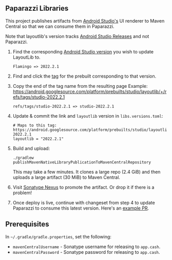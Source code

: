 Paparazzi Libraries
-------------------

This project publishes artifacts from [Android Studio's][android_studio] UI renderer to Maven
Central so that we can consume them in Paparazzi.

Note that layoutlib's version tracks [Android Studio Releases][studio_releases] and not Paparazzi.

1. Find the corresponding [Android Studio version][studio_versions] you wish to update LayoutLib to.
   ```
   Flamingo => 2022.2.1
   ```
2. Find and click the [tag][prebuilt_refs] for the prebuilt corresponding to that version.
3. Copy the end of the tag name from the resulting page
   Example: https://android.googlesource.com/platform/prebuilts/studio/layoutlib/+/refs/tags/studio-2022.2.1
   ```
   refs/tags/studio-2022.2.1 => studio-2022.2.1
   ```
4. Update & commit the link and `layoutlib` version in `libs.versions.toml`:
   ```
   # Maps to this tag: https://android.googlesource.com/platform/prebuilts/studio/layoutlib/+/refs/tags/studio-2022.2.1
   layoutlib = "2022.2.1"
   ```
5. Build and upload:
    ```
    ./gradlew publishMavenNativeLibraryPublicationToMavenCentralRepository
    ```

   This may take a few minutes. It clones a large repo (2.4 GiB) and then uploads a large artifact
   (30 MiB) to Maven Central.

6. Visit [Sonatype Nexus][nexus] to promote the artifact. Or drop it if there is a problem!
7. Once deploy is live, continue with changeset from step 4 to update Paparazzi to consume this
   latest version.  Here's an [example PR][dolphin_bump].


Prerequisites
-------------

In `~/.gradle/gradle.properties`, set the following:

 * `mavenCentralUsername` - Sonatype username for releasing to `app.cash`.
 * `mavenCentralPassword` - Sonatype password for releasing to `app.cash`.


[android_studio]: https://developer.android.com/studio
[studio_releases]: https://developer.android.com/studio/releases
[studio_versions]: https://developer.android.com/studio/releases#android_gradle_plugin_and_android_studio_compatibility
[nexus]: https://oss.sonatype.org/
[prebuilt_refs]: https://android.googlesource.com/platform/prebuilts/studio/layoutlib/+refs
[dolphin_bump]: https://github.com/cashapp/paparazzi/pull/639
